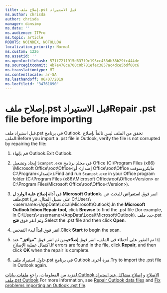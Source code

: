 ```yaml
---
title: إصلاح ملف.pst قبل الاستيراد
ms.author: chrisda
author: chrisda
manager: dansimp
ms.date: ''
ms.audience: ITPro
ms.topic: article
ROBOTS: NOINDEX, NOFOLLOW
localization_priority: Normal
ms.custom: 1226
ms.assetid: ''
ms.openlocfilehash: 571f7211915d637f9c193cc453db38b29fc444de
ms.sourcegitcommit: 4b7e478ce700c0b781efec3857ac4dce5bdf00c6
ms.translationtype: MT
ms.contentlocale: ar-SA
ms.lasthandoff: 06/07/2019
ms.locfileid: "34761890"
---
```

# <a name="repair-pst-file-before-importing"></a><span data-ttu-id="ca9c3-102">إصلاح ملف.pst قبل الاستيراد</span><span class="sxs-lookup"><span data-stu-id="ca9c3-102">Repair .pst file before importing</span></span>

<span data-ttu-id="ca9c3-103">قبل استيراد ملف.pst في برنامج Outlook، تحقق من الملف ليس تالفاً بإصلاح الملف:</span><span class="sxs-lookup"><span data-stu-id="ca9c3-103">Before you import a .pst file in Outlook, verify the file is not corrupted by repairing the file:</span></span>

1. <span data-ttu-id="ca9c3-104">قم بإنهاء Outlook.</span><span class="sxs-lookup"><span data-stu-id="ca9c3-104">Exit Outlook.</span></span>

2. <span data-ttu-id="ca9c3-105">إيجاد وتشغيل `Scanpst.exe` في مجلد برنامج Office (C:\Program Files (x86) \Microsoft Office\root\Office\<إصدار\> أو Office\root\Office مايكروسوفت C:\Program\<إصدار\>).</span><span class="sxs-lookup"><span data-stu-id="ca9c3-105">Find and run `Scanpst.exe` in your Office program folder (C:\Program Files (x86)\Microsoft Office\root\Office\<Version\> or C:\Program Files\Microsoft Office\root\Office\<Version\>).</span></span>

3. <span data-ttu-id="ca9c3-106">في **أداة إصلاح علبة الوارد ل Microsoft Outlook**، انقر فوق **استعراض** للبحث عن ملف.pst (على سبيل المثال، في C:\Users\\<username\>\AppData\Local\Microsoft\Outlook).</span><span class="sxs-lookup"><span data-stu-id="ca9c3-106">In the **Microsoft Outlook Inbox Repair tool**, click **Browse** to find the .pst file (for example, in C:\Users\\<username\>\AppData\Local\Microsoft\Outlook).</span></span> <span data-ttu-id="ca9c3-107">حدد ملف.pst وثم انقر فوق **فتح**.</span><span class="sxs-lookup"><span data-stu-id="ca9c3-107">Select the .pst file and then click **Open**.</span></span>

4. <span data-ttu-id="ca9c3-108">انقر فوق **ابدأ** لبدء التفحص.</span><span class="sxs-lookup"><span data-stu-id="ca9c3-108">Click **Start** to begin the scan.</span></span>

5. <span data-ttu-id="ca9c3-109">إذا تم العثور على أخطاء في الملف، انقر فوق **إصلاح**ومن ثم انقر فوق **"موافق"** عند اكتمال عملية الإصلاح.</span><span class="sxs-lookup"><span data-stu-id="ca9c3-109">If errors are found in the file, click **Repair**, and then click **OK** when the repair is complete.</span></span>

6. <span data-ttu-id="ca9c3-110">حاول استيراد ملف.pst في برنامج Outlook مرة أخرى.</span><span class="sxs-lookup"><span data-stu-id="ca9c3-110">Try to import the .pst file in Outlook again.</span></span>

<span data-ttu-id="ca9c3-111">لمزيد من المعلومات، راجع [ملفات بيانات Outlook الإصلاح](https://support.office.com/article/25663bc3-11ec-4412-86c4-60458afc5253) و [إصلاح مشاكل عند استيراد ملف.pst Outlook](https://support.office.com/article/2d2e50dc-5c36-4ab2-ab50-f1be733b3d6e).</span><span class="sxs-lookup"><span data-stu-id="ca9c3-111">For more information, see [Repair Outlook data files](https://support.office.com/article/25663bc3-11ec-4412-86c4-60458afc5253) and [Fix problems importing an Outlook .pst file](https://support.office.com/article/2d2e50dc-5c36-4ab2-ab50-f1be733b3d6e).</span></span>
